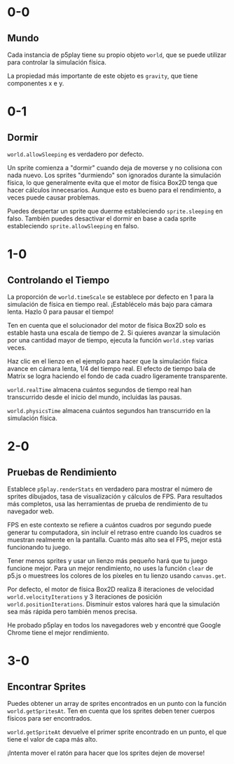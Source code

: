 # 0-0

## Mundo

Cada instancia de p5play tiene su propio objeto `world`, que se puede utilizar para controlar la simulación física.

La propiedad más importante de este objeto es `gravity`, que tiene componentes x e y.

# 0-1

## Dormir

`world.allowSleeping` es verdadero por defecto.

Un sprite comienza a "dormir" cuando deja de moverse y no colisiona con nada nuevo. Los sprites "durmiendo" son ignorados durante la simulación física, lo que generalmente evita que el motor de física Box2D tenga que hacer cálculos innecesarios. Aunque esto es bueno para el rendimiento, a veces puede causar problemas.

Puedes despertar un sprite que duerme estableciendo `sprite.sleeping` en falso. También puedes desactivar el dormir en base a cada sprite estableciendo `sprite.allowSleeping` en falso.

# 1-0

## Controlando el Tiempo

La proporción de `world.timeScale` se establece por defecto en 1 para la simulación de física en tiempo real. ¡Establécelo más bajo para cámara lenta. Hazlo 0 para pausar el tiempo!

Ten en cuenta que el solucionador del motor de física Box2D solo es estable hasta una escala de tiempo de 2. Si quieres avanzar la simulación por una cantidad mayor de tiempo, ejecuta la función `world.step` varias veces.

Haz clic en el lienzo en el ejemplo para hacer que la simulación física avance en cámara lenta, 1/4 del tiempo real. El efecto de tiempo bala de Matrix se logra haciendo el fondo de cada cuadro ligeramente transparente.

`world.realTime` almacena cuántos segundos de tiempo real han transcurrido desde el inicio del mundo, incluidas las pausas.

`world.physicsTime` almacena cuántos segundos han transcurrido en la simulación física.

# 2-0

## Pruebas de Rendimiento

Establece `p5play.renderStats` en verdadero para mostrar el número de sprites dibujados, tasa de visualización y cálculos de FPS. Para resultados más completos, usa las herramientas de prueba de rendimiento de tu navegador web.

FPS en este contexto se refiere a cuántos cuadros por segundo puede generar tu computadora, sin incluir el retraso entre cuando los cuadros se muestran realmente en la pantalla. Cuanto más alto sea el FPS, mejor está funcionando tu juego.

Tener menos sprites y usar un lienzo más pequeño hará que tu juego funcione mejor. Para un mejor rendimiento, no uses la función `clear` de p5.js o muestrees los colores de los píxeles en tu lienzo usando `canvas.get`.

Por defecto, el motor de física Box2D realiza 8 iteraciones de velocidad `world.velocityIterations` y 3 iteraciones de posición `world.positionIterations`. Disminuir estos valores hará que la simulación sea más rápida pero también menos precisa.

He probado p5play en todos los navegadores web y encontré que Google Chrome tiene el mejor rendimiento.

# 3-0

## Encontrar Sprites

Puedes obtener un array de sprites encontrados en un punto con la función `world.getSpritesAt`. Ten en cuenta que los sprites deben tener cuerpos físicos para ser encontrados.

`world.getSpriteAt` devuelve el primer sprite encontrado en un punto, el que tiene el valor de capa más alto.

¡Intenta mover el ratón para hacer que los sprites dejen de moverse!
